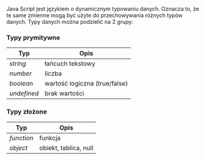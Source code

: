 Java Script jest językiem o dynamicznym typowaniu danych. Oznacza to, że te same zmienne mogą być użyte do przechowywania różnych typów danych.
Typy danych można podzielić na 2 grupy:
### Typy prymitywne

Typ | Opis 
--- | ---
*string* | łańcuch tekstowy
*number* | liczba
*boolean* | wartość logiczna (true/false)
*undefined* | brak wartości

### Typy złożone

Typ | Opis 
--- | ---
*function* | funkcja
*object* | obiekt, tablica, null